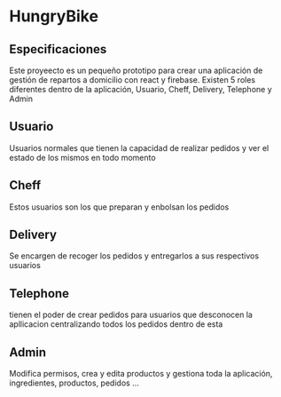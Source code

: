 # HungryBike

## Especificaciones

Este proyeecto es un pequeño prototipo para crear una aplicación de gestión de repartos a domicilio con react y firebase.
Existen 5 roles diferentes dentro de la aplicación, Usuario, Cheff, Delivery, Telephone y Admin 

## Usuario

Usuarios normales que tienen la capacidad de realizar pedidos y ver el estado de los mismos en todo momento 

## Cheff

Estos usuarios son los que preparan y enbolsan los pedidos

## Delivery 

Se encargen de recoger los pedidos y entregarlos a sus respectivos usuarios 

## Telephone 

tienen el poder de crear pedidos para usuarios que desconocen la apllicacion centralizando todos los pedidos dentro de esta 

## Admin 

Modifica permisos, crea y edita productos y gestiona toda la aplicación, ingredientes, productos, pedidos ... 
